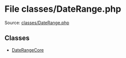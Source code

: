 File classes/DateRange.php
=========

Source: [classes/DateRange.php](https://github.com/PrestaShop/PrestaShop/blob/1.5.0.3/classes/DateRange.php)


Classes
-------

* [DateRangeCore](class.DateRangeCore.md)

